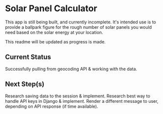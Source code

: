 # Solar Panel Calculator

This app is still being built, and currently incomplete.  It's intended use is to provide a ballpark figure for the rough number of solar panels you would need based on the solar energy at your location.

This readme will be updated as progress is made.

## Current Status

Successfully pulling from geocoding API & working with the data.

## Next Step(s)

Research saving data to the session & implement.
Research best way to handle API keys in Django & implement.
Render a different message to user, depending on API response (if time available).